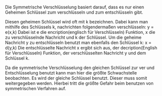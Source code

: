 Die Symmetrische Verschlüsselung basiert darauf, dass es nur einen Geheimen Schlüssel zum verschlüsseln und zum entschlüsseln gibt.

Diesen geheimen Schlüssel wird oft mit k bezeichnen. 
Dabei kann man mithilfe des Schlüssels k, nachrichten folgendermaßen verschlüsseln: 
y = e(x,k)
Dabei ist e die encription(englisch für Verschlüsseln) Funktion, x die zu verschlüsselnde Nachricht und k der Schlüssel.
Um die geheime Nachricht y zu entschlüsseln benutzt man ebenfalls den Schlüssel k:
x = d(y,k)
Die entschlüsselte Nachricht x ergibt sich aus, der decription(English für Verschlüsseln) Funktion, der verschlüsselten Nachricht y und dem Schlüssel k.

Da die symmetrische Verschlüsselung den gleichen Schlüssel zur ver und Entschlüsselung benutzt kann man hier die größte Schwachstelle beobachten.
Es wird der gleiche Schlüssel benutzt. Dieser muss somit weitergegeben werden. Hierbei tritt die größte Gefahr beim benutzen von symmetrischen Verfahren auf.
